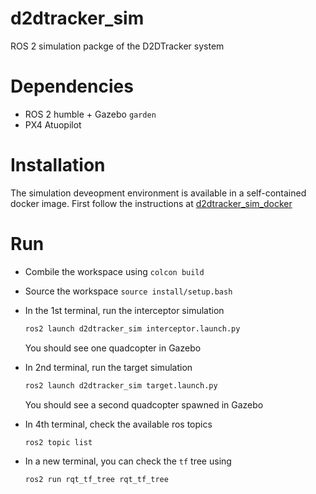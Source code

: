 # d2dtracker_sim
ROS 2 simulation packge of the D2DTracker system

# Dependencies
* ROS 2 humble + Gazebo `garden`
* PX4 Atuopilot

# Installation
The simulation deveopment environment is available in a self-contained docker image. First follow the instructions at [d2dtracker_sim_docker](https://github.com/mzahana/d2dtracker_sim_docker)

# Run

* Combile the workspace using `colcon build`

* Source the workspace `source install/setup.bash`

* In the 1st terminal, run the interceptor simulation
    ```bash
    ros2 launch d2dtracker_sim interceptor.launch.py
    ```
    You should see one quadcopter in Gazebo

* In 2nd terminal, run the target simulation
    ```bash
    ros2 launch d2dtracker_sim target.launch.py
    ```
    You should see a second quadcopter spawned in Gazebo

* In 4th terminal, check the available ros topics
    ```bash
    ros2 topic list
    ```
* In a new terminal, you can check the `tf` tree using
    ```bash
    ros2 run rqt_tf_tree rqt_tf_tree
    ```